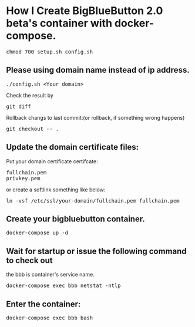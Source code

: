 # How I Create BigBlueButton 2.0 beta's container with docker-compose.

<pre>
chmod 700 setup.sh config.sh
</pre>

## Please using domain name instead of ip address.
<pre>
./config.sh &lt;Your domain&gt;
</pre>

Check the result by
<pre>
git diff
</pre>

Rollback changs to last commit:(or rollback, if something wrong happens)
<pre>
git checkout -- .
</pre>
## Update the domain certificate files:

Put your domain certificate certifcate:

<pre>
fullchain.pem
privkey.pem
</pre>

or create a softlink something like below:

<pre>
ln -vsf /etc/ssl/your-domain/fullchain.pem fullchain.pem
</pre>

## Create your bigbluebutton container.

<pre>
docker-compose up -d
</pre>

## Wait for startup or issue the following command to check out
the bbb is container's service name.
<pre>
docker-compose exec bbb netstat -ntlp
</pre>

## Enter the container:
<pre>
docker-compose exec bbb bash
</pre>
